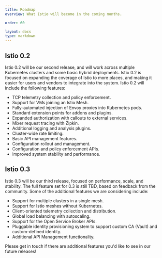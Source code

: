 ```yaml
---
title: Roadmap
overview: What Istio will become in the coming months.

order: 60

layout: docs
type: markdown
---
```


## Istio 0.2

Istio 0.2 will be our second release, and will work across multiple Kubernetes clusters and some basic hybrid deployments. Istio 0.2 is focused on expanding the coverage of Istio to more places, and making it easier for users and vendors to integrate into the system. Istio 0.2 will include the following features:
- TCP telemetry collection and policy enforcement.
- Support for VMs joining an Istio Mesh.
- Fully-automated injection of Envoy proxies into Kubernetes pods.
- Standard extension points for addons and plugins.
- Expanded authorization with callouts to external services.
- Mixer request tracing with Zipkin.
- Additional logging and analysis plugins.
- Cluster-wide rate limiting.
- Basic API management features.
- Configuration rollout and management.
- Configuration and policy enforcement APIs.
- Improved system stability and performance.

## Istio 0.3

Istio 0.3 will be our third release, focused on performance, scale, and stability. The full feature set for 0.3 is still TBD, based on feedback from the community. Some of the additional features we are considering include:
- Support for multiple clusters in a single mesh.
- Support for Istio meshes without Kubernetes.
- Client-oriented telemetry collection and distribution.
- Global load balancing with autoscaling.
- Support for the Open Service Broker APIs.
- Pluggable identity provisioning system to support custom CA (Vault) and custom-defined identity.
- Additional API Management functionality.

Please get in touch if there are additional features you'd like to see in our future releases!
